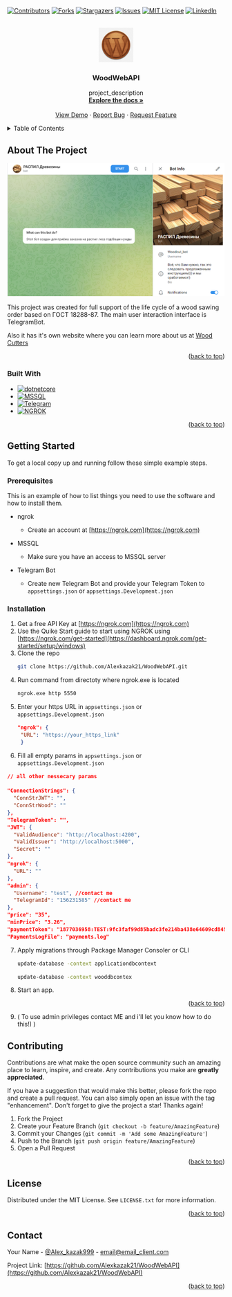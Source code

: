 <!-- Improved compatibility of back to top link: See: https://github.com/othneildrew/Best-README-Template/pull/73 -->
<a name="readme-top"></a>
<!--
*** Thanks for checking out the Best-README-Template. If you have a suggestion
*** that would make this better, please fork the repo and create a pull request
*** or simply open an issue with the tag "enhancement".
*** Don't forget to give the project a star!
*** Thanks again! Now go create something AMAZING! :D
-->



<!-- PROJECT SHIELDS -->
<!--
*** I'm using markdown "reference style" links for readability.
*** Reference links are enclosed in brackets [ ] instead of parentheses ( ).
*** See the bottom of this document for the declaration of the reference variables
*** for contributors-url, forks-url, etc. This is an optional, concise syntax you may use.
*** https://www.markdownguide.org/basic-syntax/#reference-style-links
-->
[![Contributors][contributors-shield]][contributors-url]
[![Forks][forks-shield]][forks-url]
[![Stargazers][stars-shield]][stars-url]
[![Issues][issues-shield]][issues-url]
[![MIT License][license-shield]][license-url]
[![LinkedIn][linkedin-shield]][linkedin-url]



<!-- PROJECT LOGO -->
<br />
<div align="center">
  <a href="https://github.com/Alexkazak21/WoodWebAPI">
    <img src="images/logo.png" alt="Logo" width="80" height="80">
  </a>

<h3 align="center">WoodWebAPI</h3>

  <p align="center">
    project_description
    <br />
    <a href="https://github.com/Alexkazak21/WoodWebAPI"><strong>Explore the docs »</strong></a>
    <br />
    <br />
    <a href="https://github.com/Alexkazak21/WoodWebAPI">View Demo</a>
    ·
    <a href="https://github.com/Alexkazak21/WoodWebAPI/issues">Report Bug</a>
    ·
    <a href="https://github.com/Alexkazak21/WoodWebAPI/issues">Request Feature</a>
  </p>
</div>



<!-- TABLE OF CONTENTS -->
<details>
  <summary>Table of Contents</summary>
  <ol>
    <li>
      <a href="#about-the-project">About The Project</a>
      <ul>
        <li><a href="#built-with">Built With</a></li>
      </ul>
    </li>
    <li>
      <a href="#getting-started">Getting Started</a>
      <ul>
        <li><a href="#prerequisites">Prerequisites</a></li>
        <li><a href="#installation">Installation</a></li>
      </ul>
    </li>
    <li><a href="#contributing">Contributing</a></li>
    <li><a href="#license">License</a></li>
    <li><a href="#contact">Contact</a></li>
  </ol>
</details>



<!-- ABOUT THE PROJECT -->
## About The Project

![telegram_intro][product-screenshot]

This project was created for full support of the life cycle of a wood sawing order based on ГОСТ 18288-87.
The main user interaction interface is TelegramBot.

Also it has it's own website where you can learn more about us at [Wood Cutters](https://woodcutters.mydurable.com/)

<p align="right">(<a href="#readme-top">back to top</a>)</p>



### Built With

* [![dotnetcore][Netcore]](https://dotnet.microsoft.com/en-us/download)
* [![MSSQL][MSSQL]][MSSQL-url]
* [![Telegram][Telegram]][Telegram-url]
* [![NGROK][NGROK]][NGROK-url]
<!--
* [![Svelte][Svelte.dev]][Svelte-url]
* [![Laravel][Laravel.com]][Laravel-url]
* [![Bootstrap][Bootstrap.com]][Bootstrap-url]
* [![JQuery][JQuery.com]][JQuery-url]
-->
<p align="right">(<a href="#readme-top">back to top</a>)</p>



<!-- GETTING STARTED -->
## Getting Started

To get a local copy up and running follow these simple example steps.

### Prerequisites

This is an example of how to list things you need to use the software and how to install them.
* ngrok
  * Create an account at [https://ngrok.com](https://ngrok.com)
  
* MSSQL
	 * Make sure you have an access to MSSQL server

* Telegram Bot
	* Create new Telegram Bot and provide your Telegram Token to `appsettings.json` or `appsettings.Development.json`
### Installation

1. Get a free API Key at [https://ngrok.com](https://ngrok.com)
2. Use the Quike Start guide to start using NGROK using [https://ngrok.com/get-started](https://dashboard.ngrok.com/get-started/setup/windows)
3. Clone the repo
   ```sh
   git clone https://github.com/Alexkazak21/WoodWebAPI.git
   ```
4. Run command from directoty where ngrok.exe is located
   ```sh
   ngrok.exe http 5550
   ```
5. Enter your https URL in `appsettings.json` or `appsettings.Development.json`
   ```json
   "ngrok": {
    "URL": "https://your_https_link"
	}
   ```
6. Fill all empty params in `appsettings.json` or `appsettings.Development.json`
```json
// all other nessecary params

"ConnectionStrings": {
  "ConnStrJWT": "",
  "ConnStrWood": ""
},
"TelegramToken": "",
"JWT": {
  "ValidAudience": "http://localhost:4200",
  "ValidIssuer": "http://localhost:5000",
  "Secret": ""
},
"ngrok": {
  "URL": ""
},
"admin": {
  "Username": "test", //contact me
  "TelegramId": "156231585" //contact me
},
"price": "35",
"minPrice": "3.26",
"paymentToken": "1877036958:TEST:9fc3faf99d85badc3fe214ba438e64609cd8454d", // change for real to start reciving payments
"PaymentsLogFile": "payments.log"
```

7. Apply migrations through Package Manager Consoler or CLI
   ```sh
   update-database -context applicationdbcontext
   ```
   ```sh
   update-database -context wooddbcontex
   ```
8. Start an app. 
<p align="right">(<a href="#readme-top">back to top</a>)</p>

9. ( To use admin privileges contact ME and i'll let you know how to do this!) )
<!-- CONTRIBUTING -->
## Contributing

Contributions are what make the open source community such an amazing place to learn, inspire, and create. Any contributions you make are **greatly appreciated**.

If you have a suggestion that would make this better, please fork the repo and create a pull request. You can also simply open an issue with the tag "enhancement".
Don't forget to give the project a star! Thanks again!

1. Fork the Project
2. Create your Feature Branch (`git checkout -b feature/AmazingFeature`)
3. Commit your Changes (`git commit -m 'Add some AmazingFeature'`)
4. Push to the Branch (`git push origin feature/AmazingFeature`)
5. Open a Pull Request

<p align="right">(<a href="#readme-top">back to top</a>)</p>



<!-- LICENSE -->
## License

Distributed under the MIT License. See `LICENSE.txt` for more information.

<p align="right">(<a href="#readme-top">back to top</a>)</p>



<!-- CONTACT -->
## Contact

Your Name - [@Alex_kazak999](https://twitter.com/twitter_handle) - email@email_client.com

Project Link: [https://github.com/Alexkazak21/WoodWebAPI](https://github.com/Alexkazak21/WoodWebAPI)

<p align="right">(<a href="#readme-top">back to top</a>)</p>



<!-- MARKDOWN LINKS & IMAGES -->
<!-- https://www.markdownguide.org/basic-syntax/#reference-style-links -->
[contributors-shield]: https://img.shields.io/github/contributors/Alexkazak21/WoodWebAPI.svg?style=for-the-badge
[contributors-url]: https://github.com/Alexkazak21/WoodWebAPI/graphs/contributors
[forks-shield]: https://img.shields.io/github/forks/Alexkazak21/WoodWebAPI.svg?style=for-the-badge
[forks-url]: https://github.com/Alexkazak21/WoodWebAPI/network/members
[stars-shield]: https://img.shields.io/github/stars/Alexkazak21/WoodWebAPI.svg?style=for-the-badge
[stars-url]: https://github.com/Alexkazak21/WoodWebAPI/stargazers
[issues-shield]: https://img.shields.io/github/issues/Alexkazak21/WoodWebAPI.svg?style=for-the-badge
[issues-url]: https://github.com/Alexkazak21/WoodWebAPI/issues
[license-shield]: https://img.shields.io/github/license/Alexkazak21/WoodWebAPI.svg?style=for-the-badge
[license-url]: https://github.com/Alexkazak21/WoodWebAPI/LICENSE.txt
[linkedin-shield]: https://img.shields.io/badge/-LinkedIn-black.svg?style=for-the-badge&logo=linkedin&colorB=555
[linkedin-url]: https://www.linkedin.com/in/%D0%B0%D0%BB%D0%B5%D0%BA%D1%81%D0%B0%D0%BD%D0%B4%D1%80-%D0%BA%D0%B0%D0%B7%D0%B0%D0%BA%D0%B5%D0%B2%D0%B8%D1%87-5a5b88212/
[product-screenshot]: images/screenshot.PNG
[config-screenshot]: images/config-screenshot.PNG
[Netcore]: https://img.shields.io/badge/.NetCore-68217A?style=for-the-badge&logo=dotnet
[MSSQL]: https://img.shields.io/badge/MSSQL-CC2927?style=for-the-badge&logo=microsoftsqlserver
[MSSQL-url]: https://www.microsoft.com/ru-ru/sql-server/sql-server-downloads
[Telegram]: https://img.shields.io/badge/Telegram-26A5E4?style=for-the-badge&logo=telegram
[Telegram-url]: https://telegram.org/
[NGROK]: https://img.shields.io/badge/ngrok-1F1E37?style=for-the-badge&logo=ngrok
[NGROK-url]: https://ngrok.com/
[Svelte.dev]: https://img.shields.io/badge/Svelte-4A4A55?style=for-the-badge&logo=svelte&logoColor=FF3E00
[Svelte-url]: https://svelte.dev/
[Laravel.com]: https://img.shields.io/badge/Laravel-FF2D20?style=for-the-badge&logo=laravel&logoColor=white
[Laravel-url]: https://laravel.com
[Bootstrap.com]: https://img.shields.io/badge/Bootstrap-563D7C?style=for-the-badge&logo=bootstrap&logoColor=white
[Bootstrap-url]: https://getbootstrap.com
[JQuery.com]: https://img.shields.io/badge/jQuery-0769AD?style=for-the-badge&logo=jquery&logoColor=white
[JQuery-url]: https://jquery.com 

